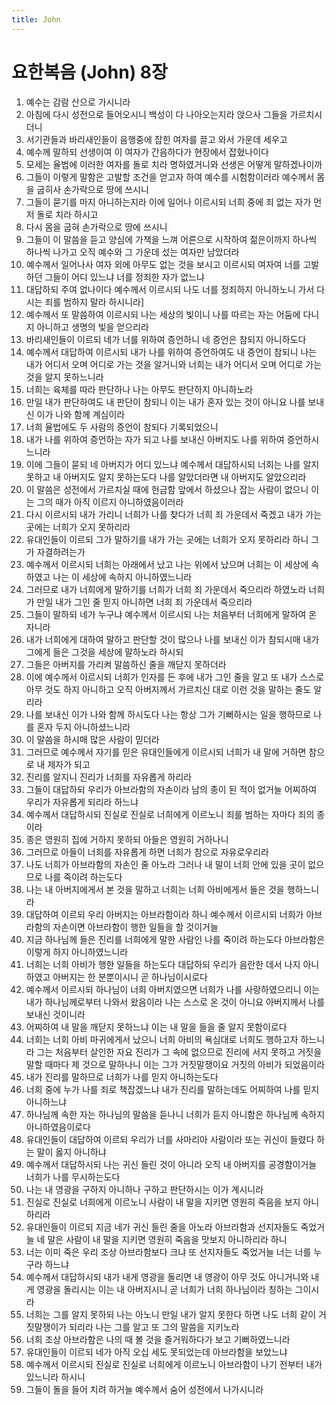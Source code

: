 ```yaml
---
title: John
---
```


# 요한복음 (John) 8장
1. 예수는 감람 산으로 가시니라
1. 아침에 다시 성전으로 들어오시니 백성이 다 나아오는지라 앉으사 그들을 가르치시더니
1. 서기관들과 바리새인들이 음행중에 잡힌 여자를 끌고 와서 가운데 세우고
1. 예수께 말하되 선생이여 이 여자가 간음하다가 현장에서 잡혔나이다
1. 모세는 율법에 이러한 여자를 돌로 치라 명하였거니와 선생은 어떻게 말하겠나이까
1. 그들이 이렇게 말함은 고발할 조건을 얻고자 하여 예수를 시험함이러라 예수께서 몸을 굽히사 손가락으로 땅에 쓰시니
1. 그들이 묻기를 마지 아니하는지라 이에 일어나 이르시되 너희 중에 죄 없는 자가 먼저 돌로 치라 하시고
1. 다시 몸을 굽혀 손가락으로 땅에 쓰시니
1. 그들이 이 말씀을 듣고 양심에 가책을 느껴 어른으로 시작하여 젊은이까지 하나씩 하나씩 나가고 오직 예수와 그 가운데 섰는 여자만 남았더라
1. 예수께서 일어나사 여자 외에 아무도 없는 것을 보시고 이르시되 여자여 너를 고발하던 그들이 어디 있느냐 너를 정죄한 자가 없느냐
1. 대답하되 주여 없나이다 예수께서 이르시되 나도 너를 정죄하지 아니하노니 가서 다시는 죄를 범하지 말라 하시니라]
1. 예수께서 또 말씀하여 이르시되 나는 세상의 빛이니 나를 따르는 자는 어둠에 다니지 아니하고 생명의 빛을 얻으리라
1. 바리새인들이 이르되 네가 너를 위하여 증언하니 네 증언은 참되지 아니하도다
1. 예수께서 대답하여 이르시되 내가 나를 위하여 증언하여도 내 증언이 참되니 나는 내가 어디서 오며 어디로 가는 것을 알거니와 너희는 내가 어디서 오며 어디로 가는 것을 알지 못하느니라
1. 너희는 육체를 따라 판단하나 나는 아무도 판단하지 아니하노라
1. 만일 내가 판단하여도 내 판단이 참되니 이는 내가 혼자 있는 것이 아니요 나를 보내신 이가 나와 함께 계심이라
1. 너희 율법에도 두 사람의 증언이 참되다 기록되었으니
1. 내가 나를 위하여 증언하는 자가 되고 나를 보내신 아버지도 나를 위하여 증언하시느니라
1. 이에 그들이 묻되 네 아버지가 어디 있느냐 예수께서 대답하시되 너희는 나를 알지 못하고 내 아버지도 알지 못하는도다 나를 알았더라면 내 아버지도 알았으리라
1. 이 말씀은 성전에서 가르치실 때에 헌금함 앞에서 하셨으나 잡는 사람이 없으니 이는 그의 때가 아직 이르지 아니하였음이러라
1. 다시 이르시되 내가 가리니 너희가 나를 찾다가 너희 죄 가운데서 죽겠고 내가 가는 곳에는 너희가 오지 못하리라
1. 유대인들이 이르되 그가 말하기를 내가 가는 곳에는 너희가 오지 못하리라 하니 그가 자결하려는가
1. 예수께서 이르시되 너희는 아래에서 났고 나는 위에서 났으며 너희는 이 세상에 속하였고 나는 이 세상에 속하지 아니하였느니라
1. 그러므로 내가 너희에게 말하기를 너희가 너희 죄 가운데서 죽으리라 하였노라 너희가 만일 내가 그인 줄 믿지 아니하면 너희 죄 가운데서 죽으리라
1. 그들이 말하되 네가 누구냐 예수께서 이르시되 나는 처음부터 너희에게 말하여 온 자니라
1. 내가 너희에게 대하여 말하고 판단할 것이 많으나 나를 보내신 이가 참되시매 내가 그에게 들은 그것을 세상에 말하노라 하시되
1. 그들은 아버지를 가리켜 말씀하신 줄을 깨닫지 못하더라
1. 이에 예수께서 이르시되 너희가 인자를 든 후에 내가 그인 줄을 알고 또 내가 스스로 아무 것도 하지 아니하고 오직 아버지께서 가르치신 대로 이런 것을 말하는 줄도 알리라
1. 나를 보내신 이가 나와 함께 하시도다 나는 항상 그가 기뻐하시는 일을 행하므로 나를 혼자 두지 아니하셨느니라
1. 이 말씀을 하시매 많은 사람이 믿더라
1. 그러므로 예수께서 자기를 믿은 유대인들에게 이르시되 너희가 내 말에 거하면 참으로 내 제자가 되고
1. 진리를 알지니 진리가 너희를 자유롭게 하리라
1. 그들이 대답하되 우리가 아브라함의 자손이라 남의 종이 된 적이 없거늘 어찌하여 우리가 자유롭게 되리라 하느냐
1. 예수께서 대답하시되 진실로 진실로 너희에게 이르노니 죄를 범하는 자마다 죄의 종이라
1. 종은 영원히 집에 거하지 못하되 아들은 영원히 거하나니
1. 그러므로 아들이 너희를 자유롭게 하면 너희가 참으로 자유로우리라
1. 나도 너희가 아브라함의 자손인 줄 아노라 그러나 내 말이 너희 안에 있을 곳이 없으므로 나를 죽이려 하는도다
1. 나는 내 아버지에게서 본 것을 말하고 너희는 너희 아비에게서 들은 것을 행하느니라
1. 대답하여 이르되 우리 아버지는 아브라함이라 하니 예수께서 이르시되 너희가 아브라함의 자손이면 아브라함이 행한 일들을 할 것이거늘
1. 지금 하나님께 들은 진리를 너희에게 말한 사람인 나를 죽이려 하는도다 아브라함은 이렇게 하지 아니하였느니라
1. 너희는 너희 아비가 행한 일들을 하는도다 대답하되 우리가 음란한 데서 나지 아니하였고 아버지는 한 분뿐이시니 곧 하나님이시로다
1. 예수께서 이르시되 하나님이 너희 아버지였으면 너희가 나를 사랑하였으리니 이는 내가 하나님께로부터 나와서 왔음이라 나는 스스로 온 것이 아니요 아버지께서 나를 보내신 것이니라
1. 어찌하여 내 말을 깨닫지 못하느냐 이는 내 말을 들을 줄 알지 못함이로다
1. 너희는 너희 아비 마귀에게서 났으니 너희 아비의 욕심대로 너희도 행하고자 하느니라 그는 처음부터 살인한 자요 진리가 그 속에 없으므로 진리에 서지 못하고 거짓을 말할 때마다 제 것으로 말하나니 이는 그가 거짓말쟁이요 거짓의 아비가 되었음이라
1. 내가 진리를 말하므로 너희가 나를 믿지 아니하는도다
1. 너희 중에 누가 나를 죄로 책잡겠느냐 내가 진리를 말하는데도 어찌하여 나를 믿지 아니하느냐
1. 하나님께 속한 자는 하나님의 말씀을 듣나니 너희가 듣지 아니함은 하나님께 속하지 아니하였음이로다
1. 유대인들이 대답하여 이르되 우리가 너를 사마리아 사람이라 또는 귀신이 들렸다 하는 말이 옳지 아니하냐
1. 예수께서 대답하시되 나는 귀신 들린 것이 아니라 오직 내 아버지를 공경함이거늘 너희가 나를 무시하는도다
1. 나는 내 영광을 구하지 아니하나 구하고 판단하시는 이가 계시니라
1. 진실로 진실로 너희에게 이르노니 사람이 내 말을 지키면 영원히 죽음을 보지 아니하리라
1. 유대인들이 이르되 지금 네가 귀신 들린 줄을 아노라 아브라함과 선지자들도 죽었거늘 네 말은 사람이 내 말을 지키면 영원히 죽음을 맛보지 아니하리라 하니
1. 너는 이미 죽은 우리 조상 아브라함보다 크냐 또 선지자들도 죽었거늘 너는 너를 누구라 하느냐
1. 예수께서 대답하시되 내가 내게 영광을 돌리면 내 영광이 아무 것도 아니거니와 내게 영광을 돌리시는 이는 내 아버지시니 곧 너희가 너희 하나님이라 칭하는 그이시라
1. 너희는 그를 알지 못하되 나는 아노니 만일 내가 알지 못한다 하면 나도 너희 같이 거짓말쟁이가 되리라 나는 그를 알고 또 그의 말씀을 지키노라
1. 너희 조상 아브라함은 나의 때 볼 것을 즐거워하다가 보고 기뻐하였느니라
1. 유대인들이 이르되 네가 아직 오십 세도 못되었는데 아브라함을 보았느냐
1. 예수께서 이르시되 진실로 진실로 너희에게 이르노니 아브라함이 나기 전부터 내가 있느니라 하시니
1. 그들이 돌을 들어 치려 하거늘 예수께서 숨어 성전에서 나가시니라